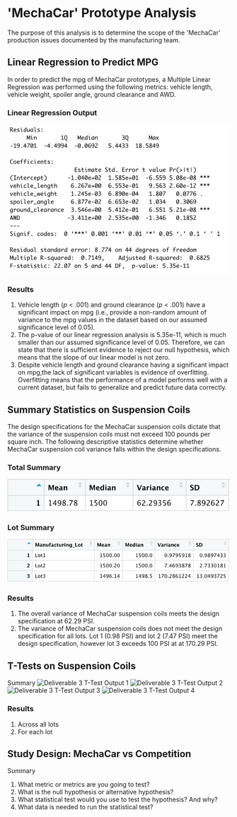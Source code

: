 # 'MechaCar' Prototype Analysis
The purpose of this analysis is to determine the scope of the 'MechaCar' production issues documented by the manufacturing team. 

## Linear Regression to Predict MPG
In order to predict the mpg of MechaCar prototypes, a Multiple Linear Regression was performed using the following metrics: vehicle length,  vehicle weight, spoiler angle, ground clearance and AWD.
### Linear Regression Output
![Deliverable 1 Linear Regression Output](https://github.com/rabascoh/auto-analysis/blob/main/Resources/D1_LinearRegressionOutput.png) 
### Results
1. Vehicle length (*p* < .001) and ground clearance (*p* < .001) have a significant impact on mpg (i.e., provide a non-random amount of variance to the mpg values in the dataset based on our assumed significance level of 0.05). 
2. The p-value of our linear regression analysis is 5.35e-11, which is much smaller than our assumed significance level of 0.05. Therefore, we can state that there is sufficient evidence to reject our null hypothesis, which means that the slope of our linear model is not zero.
3. Despite vehicle length and ground clearance having a significant impact on mpg,the lack of significant variables is evidence of overfitting. Overfitting means that the performance of a model performs well with a current dataset, but fails to generalize and predict future data correctly. 

## Summary Statistics on Suspension Coils
The design specifications for the MechaCar suspension coils dictate that the variance of the suspension coils must not exceed 100 pounds per square inch. The following descriptive statistics determine whether MechaCar suspension coil variance falls within the design specifications. 
### Total Summary
![Deliverable 2 Total Summary](https://github.com/rabascoh/auto-analysis/blob/main/Resources/D2_TotalSummary.png) 
### Lot Summary
![Deliverable 2 Lot Summary](https://github.com/rabascoh/auto-analysis/blob/main/Resources/D2_LotSummary.png) 
### Results
1. The overall variance of MechaCar suspension coils meets the design specification at 62.29 PSI. 
2. The variance of MechaCar suspension coils does not meet the design specification for all lots. Lot 1 (0.98 PSI) and lot 2 (7.47 PSI) meet the design specification, however lot 3 exceeds 100 PSI at at 170.29 PSI. 

## T-Tests on Suspension Coils
Summary 
![Deliverable 3 T-Test Output 1]() 
![Deliverable 3 T-Test Output 2]() 
![Deliverable 3 T-Test Output 3]() 
![Deliverable 3 T-Test Output 4]() 
### Results
1. Across all lots
2. For each lot

## Study Design: MechaCar vs Competition
Summary
1. What metric or metrics are you going to test?
2. What is the null hypothesis or alternative hypothesis?
3. What statistical test would you use to test the hypothesis? And why?
4. What data is needed to run the statistical test?
